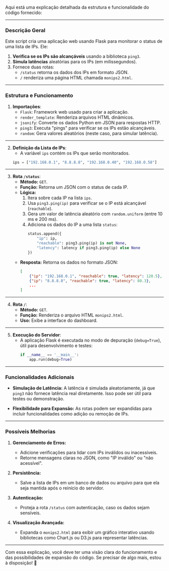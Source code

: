 Aqui está uma explicação detalhada da estrutura e funcionalidade do código fornecido:

---

### **Descrição Geral**
Este script cria uma aplicação web usando Flask para monitorar o status de uma lista de IPs. Ele:
1. **Verifica se os IPs são alcançáveis** usando a biblioteca `ping3`.
2. **Simula latências** aleatórias para os IPs (em milissegundos).
3. Fornece duas rotas:
   - `/status` retorna os dados dos IPs em formato JSON.
   - `/` renderiza uma página HTML chamada `monips2.html`.

---

### **Estrutura e Funcionamento**

1. **Importações**:
   - `Flask`: Framework web usado para criar a aplicação.
   - `render_template`: Renderiza arquivos HTML dinâmicos.
   - `jsonify`: Converte os dados Python em JSON para respostas HTTP.
   - `ping3`: Executa "pings" para verificar se os IPs estão alcançáveis.
   - `random`: Gera valores aleatórios (neste caso, para simular latência).

---

2. **Definição da Lista de IPs**:
   - A variável `ips` contém os IPs que serão monitorados.
   ```python
   ips = ["192.168.0.1", "8.8.8.8", "192.168.0.40", "192.168.0.58"]
   ```

---

3. **Rota `/status`**:
   - **Método:** `GET`.
   - **Função:** Retorna um JSON com o status de cada IP.
   - **Lógica:**
     1. Itera sobre cada IP na lista `ips`.
     2. Usa `ping3.ping(ip)` para verificar se o IP está alcançável (`reachable`).
     3. Gera um valor de latência aleatório com `random.uniform` (entre 10 ms e 200 ms).
     4. Adiciona os dados do IP a uma lista `status`:
        ```python
        status.append({
            "ip": ip,
            "reachable": ping3.ping(ip) is not None,
            "latency": latency if ping3.ping(ip) else None
        })
        ```
   - **Resposta:** Retorna os dados no formato JSON:
     ```json
     [
         {"ip": "192.168.0.1", "reachable": true, "latency": 120.5},
         {"ip": "8.8.8.8", "reachable": true, "latency": 80.3},
         ...
     ]
     ```

---

4. **Rota `/`**:
   - **Método:** `GET`.
   - **Função:** Renderiza o arquivo HTML `monips2.html`.
   - **Uso:** Exibe a interface do dashboard.

---

5. **Execução do Servidor**:
   - A aplicação Flask é executada no modo de depuração (`debug=True`), útil para desenvolvimento e testes:
     ```python
     if __name__ == '__main__':
         app.run(debug=True)
     ```

---

### **Funcionalidades Adicionais**
- **Simulação de Latência:**
  A latência é simulada aleatoriamente, já que `ping3` não fornece latência real diretamente. Isso pode ser útil para testes ou demonstração.

- **Flexibilidade para Expansão:**
  As rotas podem ser expandidas para incluir funcionalidades como adição ou remoção de IPs.

---

### **Possíveis Melhorias**
1. **Gerenciamento de Erros:**
   - Adicione verificações para lidar com IPs inválidos ou inacessíveis.
   - Retorne mensagens claras no JSON, como "IP inválido" ou "não acessível".

2. **Persistência:**
   - Salve a lista de IPs em um banco de dados ou arquivo para que ela seja mantida após o reinício do servidor.

3. **Autenticação:**
   - Proteja a rota `/status` com autenticação, caso os dados sejam sensíveis.

4. **Visualização Avançada:**
   - Expanda o `monips2.html` para exibir um gráfico interativo usando bibliotecas como Chart.js ou D3.js para representar latências.

---

Com essa explicação, você deve ter uma visão clara do funcionamento e das possibilidades de expansão do código. Se precisar de algo mais, estou à disposição! 🚀
